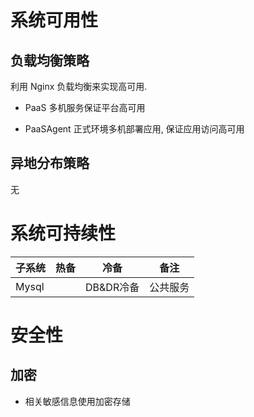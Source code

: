 # 系统可用性
## 负载均衡策略

利用 Nginx 负载均衡来实现高可用.

- PaaS 多机服务保证平台高可用

- PaaSAgent 正式环境多机部署应用, 保证应用访问高可用

## 异地分布策略

无

# 系统可持续性

| 子系统  | 热备 | 冷备      | 备注     |
|--------|------|-----------|----------|
| Mysql  |      | DB&DR冷备 | 公共服务 |

# 安全性
## 加密

- 相关敏感信息使用加密存储
